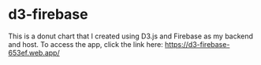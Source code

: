 # d3-firebase
This is a donut chart that I created using D3.js and Firebase as my backend and host.
To access the app, click the link here: https://d3-firebase-653ef.web.app/ 
